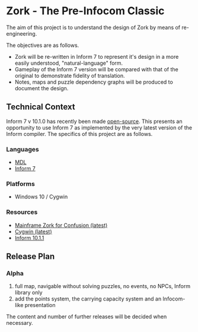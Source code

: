 # Zork - The Pre-Infocom Classic
The aim of this project is to understand the design of Zork by means of re-engineering.

The objectives are as follows.
* Zork will be re-written in Inform 7 to represent it's design in a more easily understood, "natural-language" form.
* Gameplay of the Inform 7 version will be compared with that of the original to demonstrate fidelity of translation.
* Notes, maps and puzzle dependency graphs will be produced to document the design.

## Technical Context
Inform 7 v 10.1.0 has recently been made [open-source](https://intfiction.org/t/inform-7-v10-1-0-is-now-open-source/55674).
This presents an opportunity to use Inform 7 as implemented by the very latest version of the Inform compiler.
The specifics of this project are as follows.

### Languages
* [MDL](https://en.wikipedia.org/wiki/MDL_(programming_language))
* [Inform 7](https://en.wikipedia.org/wiki/Inform#Inform_7)

### Platforms
* Windows 10 / Cygwin

### Resources
* [Mainframe Zork for Confusion (latest)](https://github.com/heasm66/mdlzork)
* [Cygwin (latest)](https://www.cygwin.com/)
* [Inform 10.1.1](https://github.com/ganelson/inform/releases/tag/v10.1.1)

## Release Plan
### Alpha
1. full map, navigable without solving puzzles, no events, no NPCs, Inform library only
2. add the points system, the carrying capacity system and an Infocom-like presentation

The content and number of further releases will be decided when necessary.
